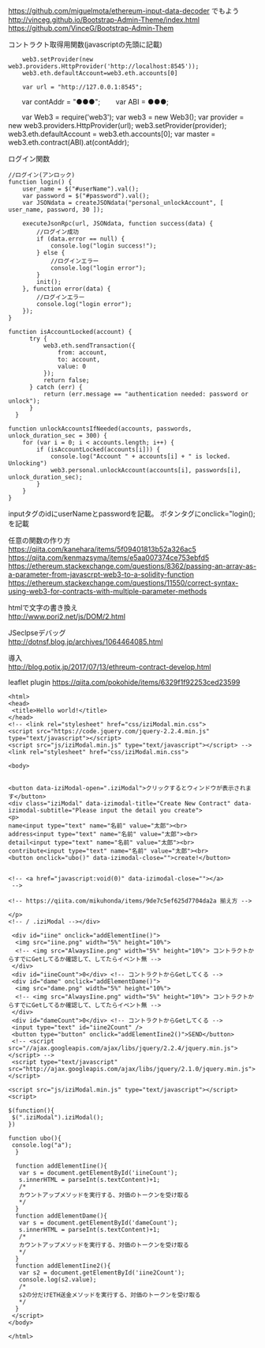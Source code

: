 https://github.com/miguelmota/ethereum-input-data-decoder
でもよう  
http://vinceg.github.io/Bootstrap-Admin-Theme/index.html  
https://github.com/VinceG/Bootstrap-Admin-Them

 コントラクト取得用関数(javascriptの先頭に記載)  
 
        web3.setProvider(new web3.providers.HttpProvider('http://localhost:8545'));
        web3.eth.defaultAccount=web3.eth.accounts[0]
        
        var url = "http://127.0.0.1:8545";
        var contAddr = "●●●";
        var ABI = ●●●;
        
        var Web3 = require('web3');
        var web3 = new Web3();
        var provider = new web3.providers.HttpProvider(url);
        web3.setProvider(provider);
        web3.eth.defaultAccount = web3.eth.accounts[0];
        var master = web3.eth.contract(ABI).at(contAddr);
 
ログイン関数  

    //ログイン(アンロック)
    function login() {
        user_name = $("#userName").val();
        var password = $("#password").val();
        var JSONdata = createJSONdata("personal_unlockAccount", [ user_name, password, 30 ]);

        executeJsonRpc(url, JSONdata, function success(data) {
            //ログイン成功
            if (data.error == null) {
                console.log("login success!");
            } else {
                //ログインエラー
                console.log("login error");
            }
            init();
        }, function error(data) {
            //ログインエラー
            console.log("login error");
        });
    }
    
    function isAccountLocked(account) {
          try {
              web3.eth.sendTransaction({
                  from: account,
                  to: account,
                  value: 0
              });
              return false;
          } catch (err) {
              return (err.message == "authentication needed: password or unlock");
          }
      }

    function unlockAccountsIfNeeded(accounts, passwords, unlock_duration_sec = 300) {
        for (var i = 0; i < accounts.length; i++) {
            if (isAccountLocked(accounts[i])) {
                console.log("Account " + accounts[i] + " is locked. Unlocking")
                web3.personal.unlockAccount(accounts[i], passwords[i], unlock_duration_sec);
            }
        }
    }
    
inputタグのidにuserNameとpasswordを記載。
ボタンタグにonclick="login();を記載

任意の関数の作り方
https://qiita.com/kanehara/items/5f09401813b52a326ac5  
https://qiita.com/kenmazsyma/items/e5aa007374ce753ebfd5  
https://ethereum.stackexchange.com/questions/8362/passing-an-array-as-a-parameter-from-javascrpt-web3-to-a-solidity-function
https://ethereum.stackexchange.com/questions/11550/correct-syntax-using-web3-for-contracts-with-multiple-parameter-methods


htmlで文字の書き換え  
http://www.pori2.net/js/DOM/2.html

JSeclpseデバッグ  
http://dotnsf.blog.jp/archives/1064464085.html

導入  
http://blog.potix.jp/2017/07/13/ethreum-contract-develop.html

leaflet plugin
https://qiita.com/pokohide/items/6329f1f92253ced23599

    <html>
    <head>
     <title>Hello world!</title>
    </head>
    <!-- <link rel="stylesheet" href="css/iziModal.min.css">
    <script src="https://code.jquery.com/jquery-2.2.4.min.js" type="text/javascript"></script>
    <script src="js/iziModal.min.js" type="text/javascript"></script> -->
    <link rel="stylesheet" href="css/iziModal.min.css">

    <body>


    <button data-iziModal-open=".iziModal">クリックするとウィンドウが表示されます</button>
    <div class="iziModal" data-izimodal-title="Create New Contract" data-izimodal-subtitle="Please input the detail you create">
    <p>
    name<input type="text" name="名前" value="太郎"><br>
    address<input type="text" name="名前" value="太郎"><br>
    detail<input type="text" name="名前" value="太郎"><br>
    contribute<input type="text" name="名前" value="太郎"><br>
    <button onclick="ubo()" data-izimodal-close="">create!</button>


    <!-- <a href="javascript:void(0)" data-izimodal-close=""></a>
     -->

    <!-- https://qiita.com/mikuhonda/items/9de7c5ef625d7704da2a 揃え方 -->

    </p>
    <!-- / .iziModal --></div>

     <div id="iine" onclick="addElementIine()">
      <img src="iine.png" width="5%" height="10%">
      <!-- <img src="AlwaysIine.png" width="5%" height="10%"> コントラクトからすでにGetしてるか確認して、してたらイベント無 -->
     </div>
     <div id="iineCount">0</div> <!-- コントラクトからGetしてくる -->
     <div id="dame" onclick="addElementDame()">
      <img src="dame.png" width="5%" height="10%">
      <!-- <img src="AlwaysIine.png" width="5%" height="10%"> コントラクトからすでにGetしてるか確認して、してたらイベント無 -->
     </div>
     <div id="dameCount">0</div> <!-- コントラクトからGetしてくる -->
     <input type="text" id="iine2Count" />
     <button type="button" onclick="addElementIine2()">SEND</button>
     <!-- <script src="//ajax.googleapis.com/ajax/libs/jquery/2.2.4/jquery.min.js"></script> -->
     <script type="text/javascript" src="http://ajax.googleapis.com/ajax/libs/jquery/2.1.0/jquery.min.js"></script>

    <script src="js/iziModal.min.js" type="text/javascript"></script>
    <script>

    $(function(){
     $(".iziModal").iziModal();
    })

    function ubo(){
     console.log("a");
      }

      function addElementIine(){
       var s = document.getElementById('iineCount');
       s.innerHTML = parseInt(s.textContent)+1;
       /*
       カウントアップメソッドを実行する、対価のトークンを受け取る
       */
      }
      function addElementDame(){
       var s = document.getElementById('dameCount');
       s.innerHTML = parseInt(s.textContent)+1;
       /*
       カウントアップメソッドを実行する、対価のトークンを受け取る
       */
      }
      function addElementIine2(){
       var s2 = document.getElementById('iine2Count');
       console.log(s2.value);
       /*
       s2の分だけETH送金メソッドを実行する、対価のトークンを受け取る
       */
      }
     </script>
    </body>

    </html>
